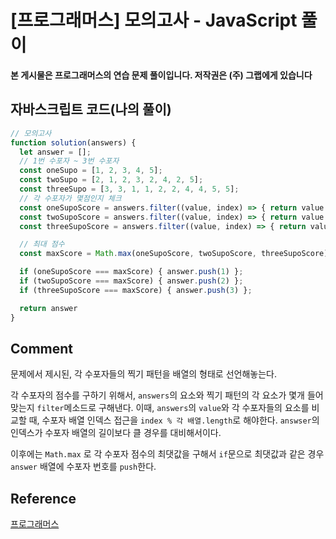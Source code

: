 # [프로그래머스] 모의고사 - JavaScript 풀이

**본 게시물은 프로그래머스의 연습 문제 풀이입니다. 저작권은 (주) 그랩에게 있습니다**

## 자바스크립트 코드(나의 풀이)

```javascript
// 모의고사
function solution(answers) {
  let answer = [];
  // 1번 수포자 ~ 3번 수포자
  const oneSupo = [1, 2, 3, 4, 5];
  const twoSupo = [2, 1, 2, 3, 2, 4, 2, 5];
  const threeSupo = [3, 3, 1, 1, 2, 2, 4, 4, 5, 5];
  // 각 수포자가 몇점인지 체크
  const oneSupoScore = answers.filter((value, index) => { return value === oneSupo[index % oneSupo.length] }).length;
  const twoSupoScore = answers.filter((value, index) => { return value === twoSupo[index % twoSupo.length] }).length;
  const threeSupoScore = answers.filter((value, index) => { return value === threeSupo[index % threeSupo.length] }).length;

  // 최대 점수
  const maxScore = Math.max(oneSupoScore, twoSupoScore, threeSupoScore);

  if (oneSupoScore === maxScore) { answer.push(1) };
  if (twoSupoScore === maxScore) { answer.push(2) };
  if (threeSupoScore === maxScore) { answer.push(3) };

  return answer
}
```



## Comment

문제에서 제시된, 각 수포자들의 찍기 패턴을 배열의 형태로 선언해놓는다.

각 수포자의 점수를 구하기 위해서, `answers`의 요소와 찍기 패턴의 각 요소가 몇개 들어 맞는지 `filter`메소드로 구해낸다. 이때, `answers`의 `value`와 각 수포자들의 요소를 비교할 때, 수포자 배열 인덱스 접근을 `index % 각 배열.length`로 해야한다. `answser`의 인덱스가 수포자 배열의 길이보다 클 경우를 대비해서이다.

이후에는 `Math.max` 로 각 수포자 점수의 최댓값을 구해서 `if`문으로 최댓값과 같은 경우 `answer` 배열에 수포자 번호를 `push`한다.

## Reference

[프로그래머스](https://programmers.co.kr)

